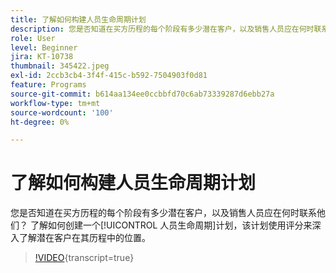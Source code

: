 ```yaml
---
title: 了解如何构建人员生命周期计划
description: 您是否知道在买方历程的每个阶段有多少潜在客户，以及销售人员应在何时联系他们？ 了解如何创建一个[!UICONTROL 人员生命周期]计划，该计划使用评分来深入了解潜在客户在其历程中的位置。
role: User
level: Beginner
jira: KT-10738
thumbnail: 345422.jpeg
exl-id: 2ccb3cb4-3f4f-415c-b592-7504903f0d81
feature: Programs
source-git-commit: b614aa134ee0ccbbfd70c6ab73339287d6ebb27a
workflow-type: tm+mt
source-wordcount: '100'
ht-degree: 0%

---
```


# 了解如何构建人员生命周期计划

您是否知道在买方历程的每个阶段有多少潜在客户，以及销售人员应在何时联系他们？ 了解如何创建一个[!UICONTROL 人员生命周期]计划，该计划使用评分来深入了解潜在客户在其历程中的位置。

>[!VIDEO](https://video.tv.adobe.com/v/345422/?quality=12&learn=on){transcript=true}
